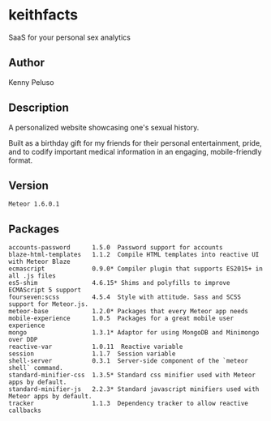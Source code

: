 # keithfacts

SaaS for your personal sex analytics

## Author

Kenny Peluso

## Description

A personalized website showcasing one's sexual history.

Built as a birthday gift for my friends for their personal entertainment, pride, and to codify important medical information in an engaging, mobile-friendly format.

## Version
    Meteor 1.6.0.1

## Packages
    accounts-password      1.5.0  Password support for accounts
    blaze-html-templates   1.1.2  Compile HTML templates into reactive UI with Meteor Blaze
    ecmascript             0.9.0* Compiler plugin that supports ES2015+ in all .js files
    es5-shim               4.6.15* Shims and polyfills to improve ECMAScript 5 support
    fourseven:scss         4.5.4  Style with attitude. Sass and SCSS support for Meteor.js.
    meteor-base            1.2.0* Packages that every Meteor app needs
    mobile-experience      1.0.5  Packages for a great mobile user experience
    mongo                  1.3.1* Adaptor for using MongoDB and Minimongo over DDP
    reactive-var           1.0.11  Reactive variable
    session                1.1.7  Session variable
    shell-server           0.3.1  Server-side component of the `meteor shell` command.
    standard-minifier-css  1.3.5* Standard css minifier used with Meteor apps by default.
    standard-minifier-js   2.2.3* Standard javascript minifiers used with Meteor apps by default.
    tracker                1.1.3  Dependency tracker to allow reactive callbacks

